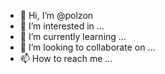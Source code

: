 - 👋 Hi, I’m @polzon
- 👀 I’m interested in ...
- 🌱 I’m currently learning ...
- 💞️ I’m looking to collaborate on ...
- 📫 How to reach me ...

<!---
polzon/polzon is a ✨ special ✨ repository because its `README.md` (this file) appears on your GitHub profile.
You can click the Preview link to take a look at your changes.
--->
